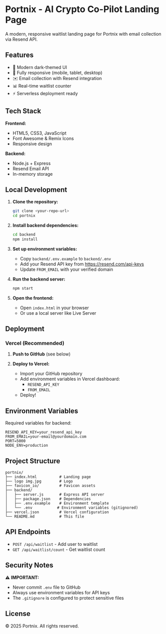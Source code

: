 # Portnix - AI Crypto Co-Pilot Landing Page

A modern, responsive waitlist landing page for Portnix with email collection via Resend API.

## Features

- 🎨 Modern dark-themed UI
- 📱 Fully responsive (mobile, tablet, desktop)
- ✉️ Email collection with Resend integration
- 📊 Real-time waitlist counter
- ⚡ Serverless deployment ready

## Tech Stack

**Frontend:**
- HTML5, CSS3, JavaScript
- Font Awesome & Remix Icons
- Responsive design

**Backend:**
- Node.js + Express
- Resend Email API
- In-memory storage

## Local Development

1. **Clone the repository:**
   ```bash
   git clone <your-repo-url>
   cd portnix
   ```

2. **Install backend dependencies:**
   ```bash
   cd backend
   npm install
   ```

3. **Set up environment variables:**
   - Copy `backend/.env.example` to `backend/.env`
   - Add your Resend API key from https://resend.com/api-keys
   - Update `FROM_EMAIL` with your verified domain

4. **Run the backend server:**
   ```bash
   npm start
   ```

5. **Open the frontend:**
   - Open `index.html` in your browser
   - Or use a local server like Live Server

## Deployment

### Vercel (Recommended)

1. **Push to GitHub** (see below)

2. **Deploy to Vercel:**
   - Import your GitHub repository
   - Add environment variables in Vercel dashboard:
     - `RESEND_API_KEY`
     - `FROM_EMAIL`
   - Deploy!

## Environment Variables

Required variables for backend:

```
RESEND_API_KEY=your_resend_api_key
FROM_EMAIL=your-email@yourdomain.com
PORT=5000
NODE_ENV=production
```

## Project Structure

```
portnix/
├── index.html          # Landing page
├── logo img.jpg        # Logo
├── favicon_io/         # Favicon assets
├── backend/
│   ├── server.js       # Express API server
│   ├── package.json    # Dependencies
│   ├── .env.example    # Environment template
│   └── .env           # Environment variables (gitignored)
├── vercel.json         # Vercel configuration
└── README.md           # This file
```

## API Endpoints

- `POST /api/waitlist` - Add user to waitlist
- `GET /api/waitlist/count` - Get waitlist count

## Security Notes

⚠️ **IMPORTANT:**
- Never commit `.env` file to GitHub
- Always use environment variables for API keys
- The `.gitignore` is configured to protect sensitive files

## License

© 2025 Portnix. All rights reserved.
